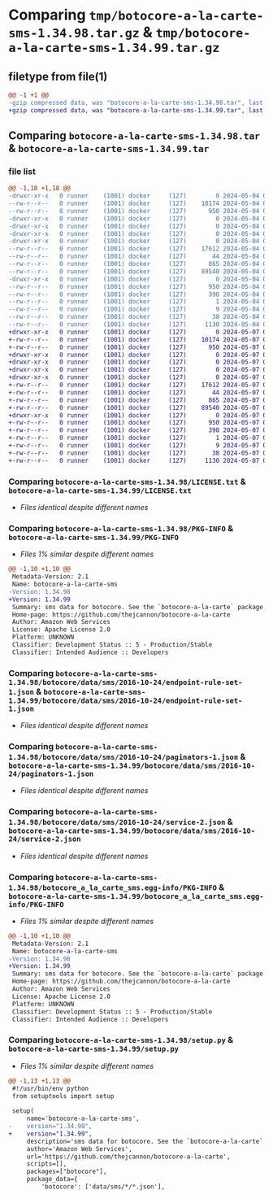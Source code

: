 # Comparing `tmp/botocore-a-la-carte-sms-1.34.98.tar.gz` & `tmp/botocore-a-la-carte-sms-1.34.99.tar.gz`

## filetype from file(1)

```diff
@@ -1 +1 @@
-gzip compressed data, was "botocore-a-la-carte-sms-1.34.98.tar", last modified: Sat May  4 01:01:39 2024, max compression
+gzip compressed data, was "botocore-a-la-carte-sms-1.34.99.tar", last modified: Tue May  7 01:02:41 2024, max compression
```

## Comparing `botocore-a-la-carte-sms-1.34.98.tar` & `botocore-a-la-carte-sms-1.34.99.tar`

### file list

```diff
@@ -1,18 +1,18 @@
-drwxr-xr-x   0 runner    (1001) docker     (127)        0 2024-05-04 01:01:39.882255 botocore-a-la-carte-sms-1.34.98/
--rw-r--r--   0 runner    (1001) docker     (127)    10174 2024-05-04 01:01:39.000000 botocore-a-la-carte-sms-1.34.98/LICENSE.txt
--rw-r--r--   0 runner    (1001) docker     (127)      950 2024-05-04 01:01:39.882255 botocore-a-la-carte-sms-1.34.98/PKG-INFO
-drwxr-xr-x   0 runner    (1001) docker     (127)        0 2024-05-04 01:01:39.878255 botocore-a-la-carte-sms-1.34.98/botocore/
-drwxr-xr-x   0 runner    (1001) docker     (127)        0 2024-05-04 01:01:39.878255 botocore-a-la-carte-sms-1.34.98/botocore/data/
-drwxr-xr-x   0 runner    (1001) docker     (127)        0 2024-05-04 01:01:39.878255 botocore-a-la-carte-sms-1.34.98/botocore/data/sms/
-drwxr-xr-x   0 runner    (1001) docker     (127)        0 2024-05-04 01:01:39.882255 botocore-a-la-carte-sms-1.34.98/botocore/data/sms/2016-10-24/
--rw-r--r--   0 runner    (1001) docker     (127)    17612 2024-05-04 01:01:11.000000 botocore-a-la-carte-sms-1.34.98/botocore/data/sms/2016-10-24/endpoint-rule-set-1.json
--rw-r--r--   0 runner    (1001) docker     (127)       44 2024-05-04 01:01:11.000000 botocore-a-la-carte-sms-1.34.98/botocore/data/sms/2016-10-24/examples-1.json
--rw-r--r--   0 runner    (1001) docker     (127)      865 2024-05-04 01:01:11.000000 botocore-a-la-carte-sms-1.34.98/botocore/data/sms/2016-10-24/paginators-1.json
--rw-r--r--   0 runner    (1001) docker     (127)    89540 2024-05-04 01:01:11.000000 botocore-a-la-carte-sms-1.34.98/botocore/data/sms/2016-10-24/service-2.json
-drwxr-xr-x   0 runner    (1001) docker     (127)        0 2024-05-04 01:01:39.882255 botocore-a-la-carte-sms-1.34.98/botocore_a_la_carte_sms.egg-info/
--rw-r--r--   0 runner    (1001) docker     (127)      950 2024-05-04 01:01:39.000000 botocore-a-la-carte-sms-1.34.98/botocore_a_la_carte_sms.egg-info/PKG-INFO
--rw-r--r--   0 runner    (1001) docker     (127)      398 2024-05-04 01:01:39.000000 botocore-a-la-carte-sms-1.34.98/botocore_a_la_carte_sms.egg-info/SOURCES.txt
--rw-r--r--   0 runner    (1001) docker     (127)        1 2024-05-04 01:01:39.000000 botocore-a-la-carte-sms-1.34.98/botocore_a_la_carte_sms.egg-info/dependency_links.txt
--rw-r--r--   0 runner    (1001) docker     (127)        9 2024-05-04 01:01:39.000000 botocore-a-la-carte-sms-1.34.98/botocore_a_la_carte_sms.egg-info/top_level.txt
--rw-r--r--   0 runner    (1001) docker     (127)       38 2024-05-04 01:01:39.882255 botocore-a-la-carte-sms-1.34.98/setup.cfg
--rw-r--r--   0 runner    (1001) docker     (127)     1130 2024-05-04 01:01:39.000000 botocore-a-la-carte-sms-1.34.98/setup.py
+drwxr-xr-x   0 runner    (1001) docker     (127)        0 2024-05-07 01:02:41.932095 botocore-a-la-carte-sms-1.34.99/
+-rw-r--r--   0 runner    (1001) docker     (127)    10174 2024-05-07 01:02:41.000000 botocore-a-la-carte-sms-1.34.99/LICENSE.txt
+-rw-r--r--   0 runner    (1001) docker     (127)      950 2024-05-07 01:02:41.932095 botocore-a-la-carte-sms-1.34.99/PKG-INFO
+drwxr-xr-x   0 runner    (1001) docker     (127)        0 2024-05-07 01:02:41.932095 botocore-a-la-carte-sms-1.34.99/botocore/
+drwxr-xr-x   0 runner    (1001) docker     (127)        0 2024-05-07 01:02:41.932095 botocore-a-la-carte-sms-1.34.99/botocore/data/
+drwxr-xr-x   0 runner    (1001) docker     (127)        0 2024-05-07 01:02:41.932095 botocore-a-la-carte-sms-1.34.99/botocore/data/sms/
+drwxr-xr-x   0 runner    (1001) docker     (127)        0 2024-05-07 01:02:41.932095 botocore-a-la-carte-sms-1.34.99/botocore/data/sms/2016-10-24/
+-rw-r--r--   0 runner    (1001) docker     (127)    17612 2024-05-07 01:02:11.000000 botocore-a-la-carte-sms-1.34.99/botocore/data/sms/2016-10-24/endpoint-rule-set-1.json
+-rw-r--r--   0 runner    (1001) docker     (127)       44 2024-05-07 01:02:11.000000 botocore-a-la-carte-sms-1.34.99/botocore/data/sms/2016-10-24/examples-1.json
+-rw-r--r--   0 runner    (1001) docker     (127)      865 2024-05-07 01:02:11.000000 botocore-a-la-carte-sms-1.34.99/botocore/data/sms/2016-10-24/paginators-1.json
+-rw-r--r--   0 runner    (1001) docker     (127)    89540 2024-05-07 01:02:11.000000 botocore-a-la-carte-sms-1.34.99/botocore/data/sms/2016-10-24/service-2.json
+drwxr-xr-x   0 runner    (1001) docker     (127)        0 2024-05-07 01:02:41.932095 botocore-a-la-carte-sms-1.34.99/botocore_a_la_carte_sms.egg-info/
+-rw-r--r--   0 runner    (1001) docker     (127)      950 2024-05-07 01:02:41.000000 botocore-a-la-carte-sms-1.34.99/botocore_a_la_carte_sms.egg-info/PKG-INFO
+-rw-r--r--   0 runner    (1001) docker     (127)      398 2024-05-07 01:02:41.000000 botocore-a-la-carte-sms-1.34.99/botocore_a_la_carte_sms.egg-info/SOURCES.txt
+-rw-r--r--   0 runner    (1001) docker     (127)        1 2024-05-07 01:02:41.000000 botocore-a-la-carte-sms-1.34.99/botocore_a_la_carte_sms.egg-info/dependency_links.txt
+-rw-r--r--   0 runner    (1001) docker     (127)        9 2024-05-07 01:02:41.000000 botocore-a-la-carte-sms-1.34.99/botocore_a_la_carte_sms.egg-info/top_level.txt
+-rw-r--r--   0 runner    (1001) docker     (127)       38 2024-05-07 01:02:41.936096 botocore-a-la-carte-sms-1.34.99/setup.cfg
+-rw-r--r--   0 runner    (1001) docker     (127)     1130 2024-05-07 01:02:41.000000 botocore-a-la-carte-sms-1.34.99/setup.py
```

### Comparing `botocore-a-la-carte-sms-1.34.98/LICENSE.txt` & `botocore-a-la-carte-sms-1.34.99/LICENSE.txt`

 * *Files identical despite different names*

### Comparing `botocore-a-la-carte-sms-1.34.98/PKG-INFO` & `botocore-a-la-carte-sms-1.34.99/PKG-INFO`

 * *Files 1% similar despite different names*

```diff
@@ -1,10 +1,10 @@
 Metadata-Version: 2.1
 Name: botocore-a-la-carte-sms
-Version: 1.34.98
+Version: 1.34.99
 Summary: sms data for botocore. See the `botocore-a-la-carte` package for more info.
 Home-page: https://github.com/thejcannon/botocore-a-la-carte
 Author: Amazon Web Services
 License: Apache License 2.0
 Platform: UNKNOWN
 Classifier: Development Status :: 5 - Production/Stable
 Classifier: Intended Audience :: Developers
```

### Comparing `botocore-a-la-carte-sms-1.34.98/botocore/data/sms/2016-10-24/endpoint-rule-set-1.json` & `botocore-a-la-carte-sms-1.34.99/botocore/data/sms/2016-10-24/endpoint-rule-set-1.json`

 * *Files identical despite different names*

### Comparing `botocore-a-la-carte-sms-1.34.98/botocore/data/sms/2016-10-24/paginators-1.json` & `botocore-a-la-carte-sms-1.34.99/botocore/data/sms/2016-10-24/paginators-1.json`

 * *Files identical despite different names*

### Comparing `botocore-a-la-carte-sms-1.34.98/botocore/data/sms/2016-10-24/service-2.json` & `botocore-a-la-carte-sms-1.34.99/botocore/data/sms/2016-10-24/service-2.json`

 * *Files identical despite different names*

### Comparing `botocore-a-la-carte-sms-1.34.98/botocore_a_la_carte_sms.egg-info/PKG-INFO` & `botocore-a-la-carte-sms-1.34.99/botocore_a_la_carte_sms.egg-info/PKG-INFO`

 * *Files 1% similar despite different names*

```diff
@@ -1,10 +1,10 @@
 Metadata-Version: 2.1
 Name: botocore-a-la-carte-sms
-Version: 1.34.98
+Version: 1.34.99
 Summary: sms data for botocore. See the `botocore-a-la-carte` package for more info.
 Home-page: https://github.com/thejcannon/botocore-a-la-carte
 Author: Amazon Web Services
 License: Apache License 2.0
 Platform: UNKNOWN
 Classifier: Development Status :: 5 - Production/Stable
 Classifier: Intended Audience :: Developers
```

### Comparing `botocore-a-la-carte-sms-1.34.98/setup.py` & `botocore-a-la-carte-sms-1.34.99/setup.py`

 * *Files 1% similar despite different names*

```diff
@@ -1,13 +1,13 @@
 #!/usr/bin/env python
 from setuptools import setup
 
 setup(
     name='botocore-a-la-carte-sms',
-    version="1.34.98",
+    version="1.34.99",
     description='sms data for botocore. See the `botocore-a-la-carte` package for more info.',
     author='Amazon Web Services',
     url='https://github.com/thejcannon/botocore-a-la-carte',
     scripts=[],
     packages=["botocore"],
     package_data={
         'botocore': ['data/sms/*/*.json'],
```

